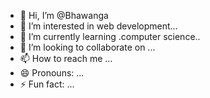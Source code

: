 - 👋 Hi, I’m @Bhawanga
- 👀 I’m interested in web development...
- 🌱 I’m currently learning .computer science..
- 💞️ I’m looking to collaborate on ...
- 📫 How to reach me ...
- 😄 Pronouns: ...
- ⚡ Fun fact: ...

<!---
Bhawanga/Bhawanga is a ✨ special ✨ repository because its `README.md` (this file) appears on your GitHub profile.
You can click the Preview link to take a look at your changes.
--->
